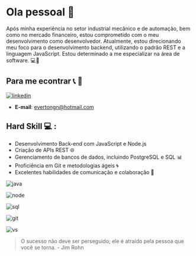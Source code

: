 # Ola pessoal :satellite:

Após minha experiência no setor industrial mecânico e de automação, bem como no mercado financeiro, estou comprometido com o meu desenvolvimento como desenvolvedor. Atualmente, estou direcionando meu foco para o desenvolvimento backend, utilizando o padrão REST e a linguagem JavaScript. Estou determinado a me especializar na área de software. 💻🚀

## Para me econtrar 📞 📧  ## 
[![linkedin](https://img.shields.io/badge/LinkedIn-0077B5?style=for-the-badge&logo=linkedin&logoColor=white)](https://www.linkedin.com/in/everton-gomes-n/)
- **E-mail**: evertongn@hotmail.com

## Hard Skill 💻 :
- Desenvolvimento Back-end com JavaScript e Node.js
- Criação de APIs REST 🌐
- Gerenciamento de bancos de dados, incluindo PostgreSQL e SQL 📊
- Proficiência em Git e metodologias ágeis 🌀
- Excelentes habilidades de comunicação e colaboração 💬

![java](https://img.shields.io/badge/JavaScript-323330?style=for-the-badge&logo=javascript&logoColor=F7DF1E)

![node](https://img.shields.io/badge/Node%20js-339933?style=for-the-badge&logo=nodedotjs&logoColor=white)

![sql](https://img.shields.io/badge/MySQL-005C84?style=for-the-badge&logo=mysql&logoColor=white)

![git](https://img.shields.io/badge/GIT-E44C30?style=for-the-badge&logo=git&logoColor=white)

![vs](https://img.shields.io/badge/VSCode-0078D4?style=for-the-badge&logo=visual%20studio%20code&logoColor=white)

> O sucesso não deve ser perseguido; ele é atraído pela pessoa que você se torna. - Jim Rohn 



